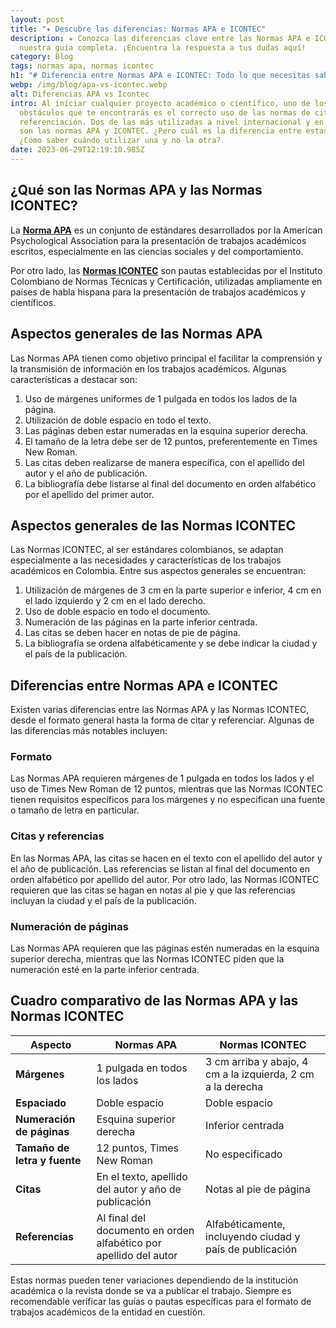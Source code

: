 ```yaml
---
layout: post
title: "✦ Descubre las diferencias: Normas APA e ICONTEC"
description: ★ Conozca las diferencias clave entre las Normas APA e ICONTEC con
  nuestra guía completa. ¡Encuentra la respuesta a tus dudas aquí!
category: Blog
tags: normas apa, normas icontec
h1: "# Diferencia entre Normas APA e ICONTEC: Todo lo que necesitas saber"
webp: /img/blog/apa-vs-icontec.webp
alt: Diferencias APA vs Icontec
intro: Al iniciar cualquier proyecto académico o científico, uno de los primeros
  obstáculos que te encontrarás es el correcto uso de las normas de citación y
  referenciación. Dos de las más utilizadas a nivel internacional y en Colombia
  son las normas APA y ICONTEC. ¿Pero cuál es la diferencia entre estas dos?
  ¿Cómo saber cuándo utilizar una y no la otra?
date: 2023-06-29T12:19:10.985Z
---
```

## ¿Qué son las Normas APA y las Normas ICONTEC?

La **[Norma APA]({{'normas-apa'|relative_url}})** es un conjunto de estándares desarrollados por la American Psychological Association para la presentación de trabajos académicos escritos, especialmente en las ciencias sociales y del comportamiento.

Por otro lado, las **[Normas ICONTEC]({{'normas-icontec'|relative_url}})** son pautas establecidas por el Instituto Colombiano de Normas Técnicas y Certificación, utilizadas ampliamente en países de habla hispana para la presentación de trabajos académicos y científicos.

## Aspectos generales de las Normas APA

Las Normas APA tienen como objetivo principal el facilitar la comprensión y la transmisión de información en los trabajos académicos. Algunas características a destacar son:

1. Uso de márgenes uniformes de 1 pulgada en todos los lados de la página.
2. Utilización de doble espacio en todo el texto.
3. Las páginas deben estar numeradas en la esquina superior derecha.
4. El tamaño de la letra debe ser de 12 puntos, preferentemente en Times New Roman.
5. Las citas deben realizarse de manera específica, con el apellido del autor y el año de publicación.
6. La bibliografía debe listarse al final del documento en orden alfabético por el apellido del primer autor.

## Aspectos generales de las Normas ICONTEC

Las Normas ICONTEC, al ser estándares colombianos, se adaptan especialmente a las necesidades y características de los trabajos académicos en Colombia. Entre sus aspectos generales se encuentran:

1. Utilización de márgenes de 3 cm en la parte superior e inferior, 4 cm en el lado izquierdo y 2 cm en el lado derecho.
2. Uso de doble espacio en todo el documento.
3. Numeración de las páginas en la parte inferior centrada.
4. Las citas se deben hacer en notas de pie de página.
5. La bibliografía se ordena alfabéticamente y se debe indicar la ciudad y el país de la publicación.

## Diferencias entre Normas APA e ICONTEC

Existen varias diferencias entre las Normas APA y las Normas ICONTEC, desde el formato general hasta la forma de citar y referenciar. Algunas de las diferencias más notables incluyen:

### Formato

Las Normas APA requieren márgenes de 1 pulgada en todos los lados y el uso de Times New Roman de 12 puntos, mientras que las Normas ICONTEC tienen requisitos específicos para los márgenes y no especifican una fuente o tamaño de letra en particular.

### Citas y referencias

En las Normas APA, las citas se hacen en el texto con el apellido del autor y el año de publicación. Las referencias se listan al final del documento en orden alfabético por apellido del autor. Por otro lado, las Normas ICONTEC requieren que las citas se hagan en notas al pie y que las referencias incluyan la ciudad y el país de la publicación.

### Numeración de páginas

Las Normas APA requieren que las páginas estén numeradas en la esquina superior derecha, mientras que las Normas ICONTEC piden que la numeración esté en la parte inferior centrada.

## Cuadro comparativo de las Normas APA y las Normas ICONTEC

| Aspecto                      | Normas APA                                                        | Normas ICONTEC                                              |
| ---------------------------- | ----------------------------------------------------------------- | ----------------------------------------------------------- |
| **Márgenes**                 | 1 pulgada en todos los lados                                      | 3 cm arriba y abajo, 4 cm a la izquierda, 2 cm a la derecha |
| **Espaciado**                | Doble espacio                                                     | Doble espacio                                               |
| **Numeración de páginas**    | Esquina superior derecha                                          | Inferior centrada                                           |
| **Tamaño de letra y fuente** | 12 puntos, Times New Roman                                        | No especificado                                             |
| **Citas**                    | En el texto, apellido del autor y año de publicación              | Notas al pie de página                                      |
| **Referencias**              | Al final del documento en orden alfabético por apellido del autor | Alfabéticamente, incluyendo ciudad y país de publicación    |



Estas normas pueden tener variaciones dependiendo de la institución académica o la revista donde se va a publicar el trabajo. Siempre es recomendable verificar las guías o pautas específicas para el formato de trabajos académicos de la entidad en cuestión.